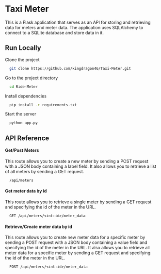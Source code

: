 
# Taxi Meter

This is a Flask application that serves as an API for storing and retrieving data for meters and meter data. The application uses SQLAlchemy to connect to a SQLite database and store data in it.

## Run Locally

Clone the project

```bash
  git clone https://github.com/kingdragon46/Taxi-Meter.git
```

Go to the project directory

```bash
  cd Ride-Meter
```

Install dependencies

```bash
  pip install -r requirements.txt
```

Start the server

```bash
  python app.py
```


## API Reference

#### Get/Post Meters
This route allows you to create a new meter by sending a POST request with a JSON body containing a label field. It also allows you to retrieve a list of all meters by sending a GET request.

```http
  /api/meters
```


#### Get meter data by id
This route allows you to retrieve a single meter by sending a GET request and specifying the id of the meter in the URL.

```http
  GET /api/meters/<int:id>/meter_data
```


#### Retrieve/Create meter data by id
This route allows you to create new meter data for a specific meter by sending a POST request with a JSON body containing a value field and specifying the id of the meter in the URL. It also allows you to retrieve all meter data for a specific meter by sending a GET request and specifying the id of the meter in the URL.

```http
  POST /api/meters/<int:id>/meter_data
```

